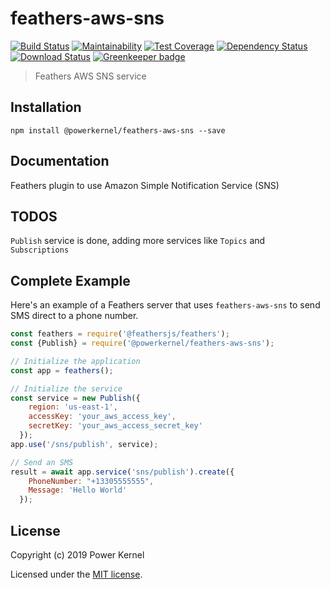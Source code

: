 # feathers-aws-sns

[![Build Status](https://api.travis-ci.com/powerkernel/feathers-aws-sns.svg?branch=master)](https://travis-ci.com/powerkernel/feathers-aws-sns)
[![Maintainability](https://api.codeclimate.com/v1/badges/682c2a1a2e3dd2bc490e/maintainability)](https://codeclimate.com/github/powerkernel/feathers-aws-sns/maintainability)
[![Test Coverage](https://api.codeclimate.com/v1/badges/682c2a1a2e3dd2bc490e/test_coverage)](https://codeclimate.com/github/powerkernel/feathers-aws-sns/test_coverage)
[![Dependency Status](https://img.shields.io/david/powerkernel/feathers-aws-sns.svg?style=flat-square)](https://david-dm.org/powerkernel/feathers-aws-sns)
[![Download Status](https://img.shields.io/npm/dm/@powerkernel/feathers-aws-sns.svg?style=flat-square)](https://www.npmjs.com/package/@powerkernel/feathers-aws-sns) 
[![Greenkeeper badge](https://badges.greenkeeper.io/powerkernel/feathers-aws-sns.svg)](https://greenkeeper.io/)

> Feathers AWS SNS service

## Installation

```
npm install @powerkernel/feathers-aws-sns --save
```

## Documentation

Feathers plugin to use Amazon Simple Notification Service (SNS) 

## TODOS
`Publish` service is done, adding more services like `Topics` and `Subscriptions`

## Complete Example

Here's an example of a Feathers server that uses `feathers-aws-sns` to send SMS direct to a phone number. 

```js
const feathers = require('@feathersjs/feathers');
const {Publish} = require('@powerkernel/feathers-aws-sns');

// Initialize the application
const app = feathers();

// Initialize the service
const service = new Publish({
    region: 'us-east-1',
    accessKey: 'your_aws_access_key',
    secretKey: 'your_aws_access_secret_key'
  });
app.use('/sns/publish', service);

// Send an SMS
result = await app.service('sns/publish').create({
    PhoneNumber: "+13305555555",
    Message: 'Hello World'
  });
```

## License

Copyright (c) 2019 Power Kernel

Licensed under the [MIT license](LICENSE).
